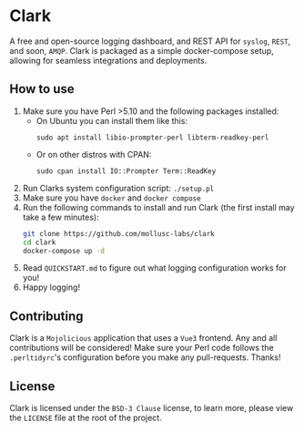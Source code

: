 # Clark
A free and open-source logging dashboard, and REST API for `syslog`, `REST`, and soon, `AMQP`.
Clark is packaged as a simple docker-compose setup, allowing for seamless integrations and deployments.

## How to use
1. Make sure you have Perl >5.10 and the following packages installed:
    - On Ubuntu you can install them like this:
        ```
        sudo apt install libio-prompter-perl libterm-readkey-perl
        ```
    - Or on other distros with CPAN:
        ```
        sudo cpan install IO::Prompter Term::ReadKey
        ```
2. Run Clarks system configuration script: `./setup.pl`
3. Make sure you have `docker` and `docker compose`
4. Run the following commands to install and run Clark (the first install may take a few minutes):
    ```bash
    git clone https://github.com/mollusc-labs/clark
    cd clark
    docker-compose up -d
    ```
5. Read `QUICKSTART.md` to figure out what logging configuration works for you!
6. Happy logging!

## Contributing
Clark is a `Mojolicious` application that uses a `Vue3` frontend. Any and all contributions will be considered!
Make sure your Perl code follows the `.perltidyrc`'s configuration before you make any pull-requests. Thanks!

## License
Clark is licensed under the `BSD-3 Clause` license, to learn more, please view the `LICENSE` file at the root of
the project.